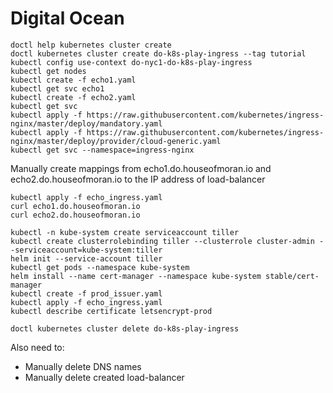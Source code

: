 # Digital Ocean

    doctl help kubernetes cluster create
    doctl kubernetes cluster create do-k8s-play-ingress --tag tutorial
    kubectl config use-context do-nyc1-do-k8s-play-ingress
    kubectl get nodes
    kubectl create -f echo1.yaml
    kubectl get svc echo1
    kubectl create -f echo2.yaml
    kubectl get svc
    kubectl apply -f https://raw.githubusercontent.com/kubernetes/ingress-nginx/master/deploy/mandatory.yaml
    kubectl apply -f https://raw.githubusercontent.com/kubernetes/ingress-nginx/master/deploy/provider/cloud-generic.yaml
    kubectl get svc --namespace=ingress-nginx

Manually create mappings from echo1.do.houseofmoran.io and echo2.do.houseofmoran.io to the IP address of load-balancer

    kubectl apply -f echo_ingress.yaml
    curl echo1.do.houseofmoran.io
    curl echo2.do.houseofmoran.io

    kubectl -n kube-system create serviceaccount tiller
    kubectl create clusterrolebinding tiller --clusterrole cluster-admin --serviceaccount=kube-system:tiller
    helm init --service-account tiller
    kubectl get pods --namespace kube-system
    helm install --name cert-manager --namespace kube-system stable/cert-manager
    kubectl create -f prod_issuer.yaml
    kubectl apply -f echo_ingress.yaml
    kubectl describe certificate letsencrypt-prod

    doctl kubernetes cluster delete do-k8s-play-ingress

Also need to:

- Manually delete DNS names
- Manually delete created load-balancer
